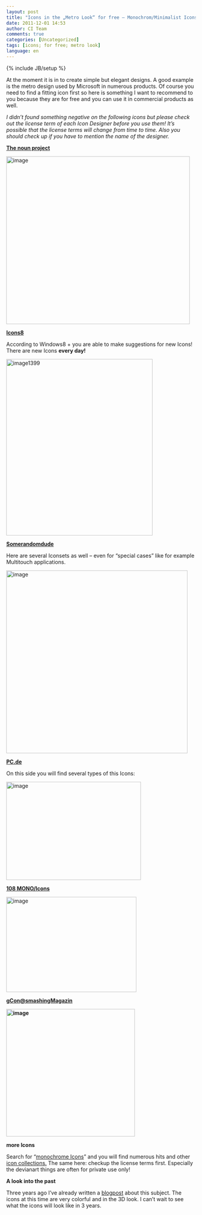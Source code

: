 ```yaml
---
layout: post
title: "Icons in the „Metro Look“ for free – Monochrom/Minimalist Icons"
date: 2011-12-01 14:53
author: CI Team
comments: true
categories: [Uncategorized]
tags: [icons; for free; metro look]
language: en
---
```

{% include JB/setup %}
&nbsp;

<strong> </strong>

At the moment it is in to create simple but elegant designs. A good example is the metro design used by Microsoft in numerous products. Of course you need to find a fitting icon first so here is something I want to recommend to you because they are for free and you can use it in commercial products as well.

<em> </em>

<em>I didn’t found something negative on the following icons but please check out the license term of each Icon Designer before you use them! It’s possible that the license terms will change from time to time. Also you should check up if you have to mention the name of the designer.</em>

<strong> </strong>

<strong><a href="http://thenounproject.com/">The noun project</a></strong>

<img style="background-image: none; padding-left: 0px; padding-right: 0px; padding-top: 0px; border: 0px;" title="image" src="{{BASE_PATH}}/assets/wp-images-de/image_thumb580.png" border="0" alt="image" width="488" height="446" />

<strong> </strong>

<strong><a href="http://icons8.com/download-huge-windows8-set/">Icons8</a></strong>

<strong> </strong>

According to Windows8 + you are able to make suggestions for new Icons! There are new Icons <strong>every day!</strong>

<a href="{{BASE_PATH}}/assets/wp-images-en/image1399.png"><img style="background-image: none; padding-left: 0px; padding-right: 0px; display: inline; padding-top: 0px; border: 0px;" title="image1399" src="{{BASE_PATH}}/assets/wp-images-en/image1399_thumb.png" border="0" alt="image1399" width="389" height="469" /></a>

<strong> </strong>

<strong><a href="http://somerandomdude.com/work/iconic/">Somerandomdude</a></strong>

<strong> </strong>

Here are several Iconsets as well – even for “special cases” like for example Multitouch applications.

<img style="background-image: none; padding-left: 0px; padding-right: 0px; padding-top: 0px; border: 0px;" title="image" src="{{BASE_PATH}}/assets/wp-images-de/image_thumb582.png" border="0" alt="image" width="482" height="486" />

<strong><a href="http://pc.de/icons/">PC.de</a></strong>

On this side you will find several types of this Icons:

<img style="background-image: none; padding-left: 0px; padding-right: 0px; padding-top: 0px; border: 0px;" title="image" src="{{BASE_PATH}}/assets/wp-images-de/image_thumb583.png" border="0" alt="image" width="358" height="261" />

<strong><a href="http://www.tutorial9.net/downloads/108-mono-icons-huge-set-of-minimal-icons/">108 MONO/Icons</a></strong>

<img style="background-image: none; padding-left: 0px; padding-right: 0px; padding-top: 0px; border: 0px;" title="image" src="{{BASE_PATH}}/assets/wp-images-de/image_thumb584.png" border="0" alt="image" width="346" height="253" />

<strong><a href="mailto:gCon@smashingMagazin">gCon@smashingMagazin</a></strong>

<strong> <img style="background-image: none; padding-left: 0px; padding-right: 0px; padding-top: 0px; border: 0px;" title="image" src="{{BASE_PATH}}/assets/wp-images-de/image_thumb585.png" border="0" alt="image" width="342" height="339" /></strong>

<strong> </strong>

<strong>more Icons</strong>

<strong> </strong>

Search for “<a href="http://www.google.com/search?gcx=w&amp;sourceid=chrome&amp;ie=UTF-8&amp;q=monochrom+icons">monochrome Icons</a>” and you will find numerous hits and other <a href="http://spyrestudios.com/minimalist-icon-symbol-pictogram-sets/">icon collections.</a> The same here: checkup the license terms first. Especially the devianart things are often for private use only!

<strong> </strong>

<strong>A look into the past</strong>

Three years ago I’ve already written a <a href="{{BASE_PATH}}/2008/04/15/icons-icons-icons-for-free/">blogpost</a> about this subject. The icons at this time are very colorful and in the 3D look. I can’t wait to see what the icons will look like in 3 years.
